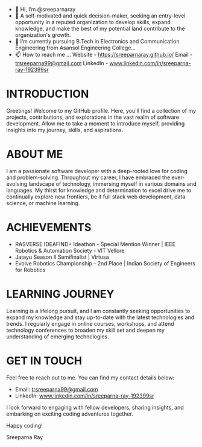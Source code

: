 - 👋 Hi, I’m @sreeparnaray
- 👀 A self-motivated and quick decision-maker, seeking an entry-level opportunity in a reputed organization to develop skills, expand knowledge, and make the best of my potential land contribute to the organization's growth.
- 🌱 I’m currently pursuing B.Tech in Electronics and Communication Engineering from Asansol Engineering College...
- 📫 How to reach me ... 
         Website - https://sreeparnaray.github.io/
         Email - trsreeparna99@gmail.com
         LinkedIn - www.linkedin.com/in/sreeparna-ray-192399sr

# INTRODUCTION
Greetings! Welcome to my GitHub profile. Here, you'll find a collection of my projects, contributions, and explorations in the vast realm of software development. Allow me to take a moment to introduce myself, providing insights into my journey, skills, and aspirations.

# ABOUT ME
I am a passionate software developer with a deep-rooted love for coding and problem-solving. Throughout my career, I have embraced the ever-evolving landscape of technology, immersing myself in various domains and languages. My thirst for knowledge and determination to excel drive me to continually explore new frontiers, be it full stack web development, data science, or machine learning.

# ACHIEVEMENTS
- RASVERSE IDEAFIND+ Ideathon - Special Mention Winner |  IEEE Robotics & Automation Society - VIT Vellore
- Jatayu Season II Semifinalist  | Virtusa
- Evolve Robotics Championship - 2nd Place | Indian Society of Engineers for Robotics


# LEARNING JOURNEY
Learning is a lifelong pursuit, and I am constantly seeking opportunities to expand my knowledge and stay up-to-date with the latest technologies and trends. I regularly engage in online courses, workshops, and attend technology conferences to broaden my skill set and deepen my understanding of emerging technologies.

# GET IN TOUCH
Feel free to reach out to me. You can find my contact details below:

- Email: trsreeparna99@gmail.com
- LinkedIn: www.linkedin.com/in/sreeparna-ray-192399sr

I look forward to engaging with fellow developers, sharing insights, and embarking on exciting coding adventures together.

Happy coding!

Sreeparna Ray






